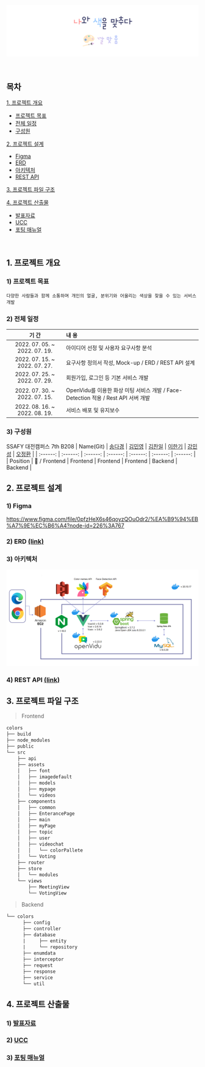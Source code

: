 ![ColorsBanner](README-asset/colors-banner.png)

<br>

## 목차
[1. 프로젝트 개요](#1-프로젝트-개요)
- [프로젝트 목표](#1-프로젝트-목표)
- [전체 일정](#2-전체-일정)
- [구성원](#3-구성원)


[2. 프로젝트 설계](#2-프로젝트-설계)
- [Figma](#1-figma)
- [ERD](#2-erd-link)
- [아키텍처](#3-아키텍처)
- [REST API](#4-rest-api-link)

[3. 프로젝트 파일 구조](#3-프로젝트-파일-구조)


[4. 프로젝트 산출물](#4-프로젝트-산출물)
  - [발표자료](#1-발표자료)
  - [UCC](#2-ucc)
  - [포팅 매뉴얼](#3-포팅-매뉴얼)

<br>

## 1. 프로젝트 개요
  ### 1) 프로젝트 목표
    다양한 사람들과 함께 소통하며 개인의 얼굴, 분위기와 어울리는 색상을 찾을 수 있는 서비스 개발
  ### 2) 전체 일정
  | 기 간 | 내 용 |
  | :---: | :--- |
  | 2022. 07. 05. ~ 2022. 07. 19. | 아이디어 선정 및 사용자 요구사항 분석 |
  | 2022. 07. 15. ~ 2022. 07. 27. | 요구사항 정의서 작성, Mock-up / ERD / REST API 설계 |
  | 2022. 07. 25. ~ 2022. 07. 29. | 회원가입, 로그인 등 기본 서비스 개발 |
  | 2022. 07. 30. ~ 2022. 07. 15. | OpenVidu를 이용한 화상 미팅 서비스 개발 / Face-Detection 적용 / Rest API 서버 개발 |
  | 2022. 08. 16. ~ 2022. 08. 19. | 서비스 배포 및 유지보수 |
  ### 3) 구성원
  SSAFY 대전캠퍼스 7th B208
  |   Name(Git)   | [송다경](https://github.com/sa11k/) | [김민영](https://github.com/minyule) | [김찬일](https://github.com/chanilkim) | [이한기](https://github.com/hanenergy) | [강민성](https://github.com/pfcskms1997) | [오정환](https://github.com/Ojeonghwan) |
  | :------: | :------: | :------: | :------: | :------: | :------: | :------: |
  | Position | :crown: / Frontend | Frontend | Frontend | Frontend | Backend | Backend |

## 2. 프로젝트 설계
   ### 1) Figma
   https://www.figma.com/file/0pfzHeX6s46qoyzQOuOdr2/%EA%B9%94%EB%A7%9E%EC%B6%A4?node-id=226%3A767
   ### 2) ERD [(link)](README-asset/erd.png)
   ### 3) 아키텍처
   ![architecture](README-asset/architecture.png)
   ### 4) REST API [(link)](README-asset/rest-api-docs.pdf)
     

## 3. 프로젝트 파일 구조
 >  Frontend
```
colors
├── build
├── node_modules
├── public
└── src
    ├── api
    ├── assets
    │   ├── font
    │   ├── imagedefault
    │   ├── models
    │   ├── mypage
    │   └── videos
    ├── components
    │   ├── common
    │   ├── EnterancePage
    │   ├── main
    │   ├── myPage
    │   ├── topic
    │   ├── user
    │   ├── videochat
    │   │   └── colorPallete
    │   └── Voting
    ├── router
    ├── store
    │   └── modules
    └── views
        ├── MeetingView
        └── VotingView
```



> Backend
```
└── colors
      ├── config
      ├── controller
      ├── database
      |     ├── entity
      |     └── repository
      ├── enumdata
      ├── interceptor
      ├── request
      ├── response
      ├── service
      └── util
```

## 4. 프로젝트 산출물
  ### 1) [발표자료](exec/발표자료.pptx)
  ### 2) [UCC](http://www.youtube.com)
  ### 3) [포팅 매뉴얼](exec/포팅매뉴얼.pdf)
